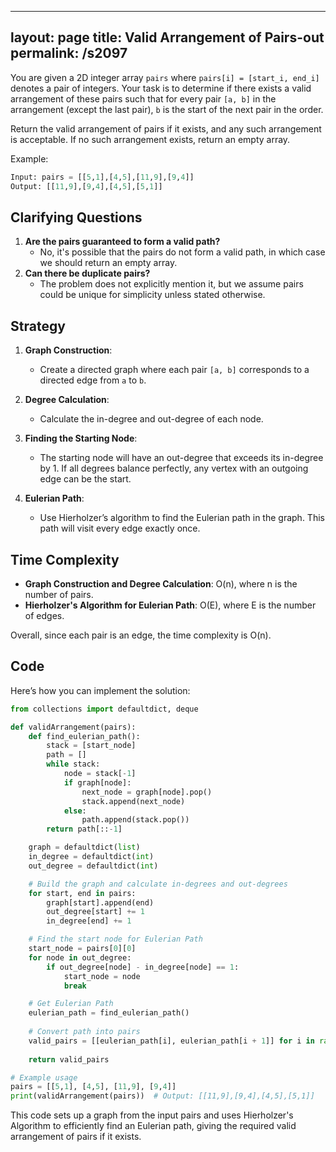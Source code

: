 
---
layout: page
title:  Valid Arrangement of Pairs-out
permalink: /s2097
---

You are given a 2D integer array `pairs` where `pairs[i] = [start_i, end_i]` denotes a pair of integers. Your task is to determine if there exists a valid arrangement of these pairs such that for every pair `[a, b]` in the arrangement (except the last pair), `b` is the start of the next pair in the order.

Return the valid arrangement of pairs if it exists, and any such arrangement is acceptable. If no such arrangement exists, return an empty array.

Example:
```python
Input: pairs = [[5,1],[4,5],[11,9],[9,4]]
Output: [[11,9],[9,4],[4,5],[5,1]]
```

## Clarifying Questions
1. **Are the pairs guaranteed to form a valid path?**
   - No, it's possible that the pairs do not form a valid path, in which case we should return an empty array.
2. **Can there be duplicate pairs?**
   - The problem does not explicitly mention it, but we assume pairs could be unique for simplicity unless stated otherwise.

## Strategy

1. **Graph Construction**:
   - Create a directed graph where each pair `[a, b]` corresponds to a directed edge from `a` to `b`.

2. **Degree Calculation**:
   - Calculate the in-degree and out-degree of each node.

3. **Finding the Starting Node**:
   - The starting node will have an out-degree that exceeds its in-degree by 1. If all degrees balance perfectly, any vertex with an outgoing edge can be the start.

4. **Eulerian Path**:
   - Use Hierholzer’s algorithm to find the Eulerian path in the graph. This path will visit every edge exactly once.

## Time Complexity

- **Graph Construction and Degree Calculation**: O(n), where n is the number of pairs.
- **Hierholzer's Algorithm for Eulerian Path**: O(E), where E is the number of edges.

Overall, since each pair is an edge, the time complexity is O(n).

## Code

Here’s how you can implement the solution:

```python
from collections import defaultdict, deque

def validArrangement(pairs):
    def find_eulerian_path():
        stack = [start_node]
        path = []
        while stack:
            node = stack[-1]
            if graph[node]:
                next_node = graph[node].pop()
                stack.append(next_node)
            else:
                path.append(stack.pop())
        return path[::-1]

    graph = defaultdict(list)
    in_degree = defaultdict(int)
    out_degree = defaultdict(int)

    # Build the graph and calculate in-degrees and out-degrees
    for start, end in pairs:
        graph[start].append(end)
        out_degree[start] += 1
        in_degree[end] += 1

    # Find the start node for Eulerian Path
    start_node = pairs[0][0]
    for node in out_degree:
        if out_degree[node] - in_degree[node] == 1:
            start_node = node
            break

    # Get Eulerian Path
    eulerian_path = find_eulerian_path()
    
    # Convert path into pairs
    valid_pairs = [[eulerian_path[i], eulerian_path[i + 1]] for i in range(len(eulerian_path) - 1)]
    
    return valid_pairs

# Example usage
pairs = [[5,1], [4,5], [11,9], [9,4]]
print(validArrangement(pairs))  # Output: [[11,9],[9,4],[4,5],[5,1]]
```

This code sets up a graph from the input pairs and uses Hierholzer's Algorithm to efficiently find an Eulerian path, giving the required valid arrangement of pairs if it exists.